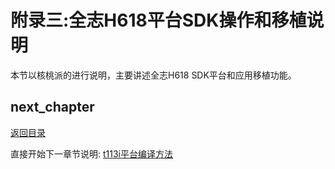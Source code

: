 # 附录三:全志H618平台SDK操作和移植说明

本节以核桃派的进行说明，主要讲述全志H618 SDK平台和应用移植功能。

## next_chapter

[返回目录](../README.md)

直接开始下一章节说明: [t113i平台编译方法](./ch02-x4.t113i_platform.md)
